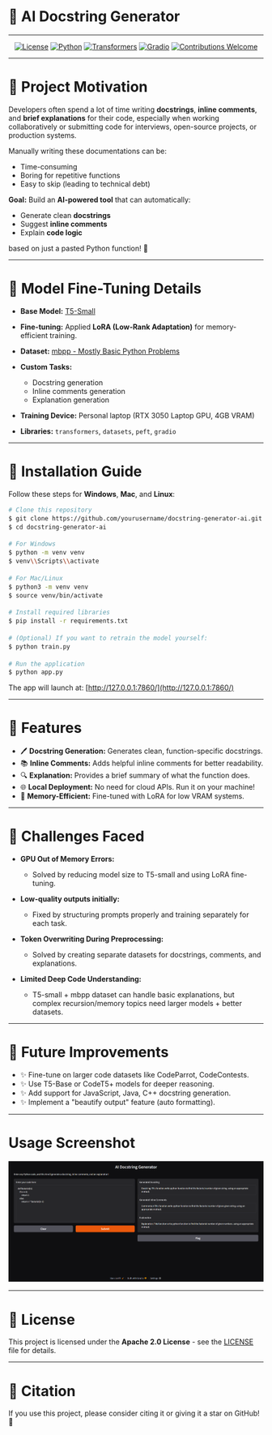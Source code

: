 # 🌟 AI Docstring Generator

---

<div align="center">

[![License](https://img.shields.io/badge/License-Apache_2.0-blue.svg)](LICENSE)
[![Python](https://img.shields.io/badge/Python-3.10%2B-blue.svg)](https://www.python.org/)
[![Transformers](https://img.shields.io/badge/Transformers-4.51.3-orange.svg)](https://huggingface.co/docs/transformers/index)
[![Gradio](https://img.shields.io/badge/Gradio-4.15.0-green.svg)](https://gradio.app/)
[![Contributions Welcome](https://img.shields.io/badge/contributions-welcome-brightgreen.svg?style=flat)](https://github.com/yourusername/docstring-generator-ai/issues)

</div>

---

# 📖 Project Motivation

Developers often spend a lot of time writing **docstrings**, **inline comments**, and **brief explanations** for their code, especially when working collaboratively or submitting code for interviews, open-source projects, or production systems.

Manually writing these documentations can be:
- Time-consuming
- Boring for repetitive functions
- Easy to skip (leading to technical debt)

**Goal:** Build an **AI-powered tool** that can automatically:
- Generate clean **docstrings**
- Suggest **inline comments**
- Explain **code logic**

based on just a pasted Python function! 🚀

---

# 🔄 Model Fine-Tuning Details

- **Base Model:** [T5-Small](https://huggingface.co/t5-small)
- **Fine-tuning:** Applied **LoRA (Low-Rank Adaptation)** for memory-efficient training.
- **Dataset:** [mbpp - Mostly Basic Python Problems](https://huggingface.co/datasets/mbpp)
- **Custom Tasks:**
  - Docstring generation
  - Inline comments generation
  - Explanation generation

- **Training Device:** Personal laptop (RTX 3050 Laptop GPU, 4GB VRAM)
- **Libraries:** `transformers`, `datasets`, `peft`, `gradio`

---

# 🔧 Installation Guide
Follow these steps for **Windows**, **Mac**, and **Linux**:
```bash
# Clone this repository
$ git clone https://github.com/yourusername/docstring-generator-ai.git
$ cd docstring-generator-ai

# For Windows
$ python -m venv venv
$ venv\\Scripts\\activate

# For Mac/Linux
$ python3 -m venv venv
$ source venv/bin/activate

# Install required libraries
$ pip install -r requirements.txt

# (Optional) If you want to retrain the model yourself:
$ python train.py

# Run the application
$ python app.py
```

The app will launch at: [http://127.0.0.1:7860/](http://127.0.0.1:7860/)

---

# 🎉 Features

- 🖊️ **Docstring Generation:** Generates clean, function-specific docstrings.
- 📚 **Inline Comments:** Adds helpful inline comments for better readability.
- 🔍 **Explanation:** Provides a brief summary of what the function does.
- 🌐 **Local Deployment:** No need for cloud APIs. Run it on your machine!
- 🧪 **Memory-Efficient:** Fine-tuned with LoRA for low VRAM systems.

---

# 🚫 Challenges Faced

- **GPU Out of Memory Errors:**
  - Solved by reducing model size to T5-small and using LoRA fine-tuning.

- **Low-quality outputs initially:**
  - Fixed by structuring prompts properly and training separately for each task.

- **Token Overwriting During Preprocessing:**
  - Solved by creating separate datasets for docstrings, comments, and explanations.

- **Limited Deep Code Understanding:**
  - T5-small + mbpp dataset can handle basic explanations, but complex recursion/memory topics need larger models + better datasets.

---

# 🔄 Future Improvements

- ✨ Fine-tune on larger code datasets like CodeParrot, CodeContests.
- ✨ Use T5-Base or CodeT5+ models for deeper reasoning.
- ✨ Add support for JavaScript, Java, C++ docstring generation.
- ✨ Implement a "beautify output" feature (auto formatting).

---

#  Usage Screenshot

![App Screenshot](./assets/app_screenshot.png)

---

# 💼 License

This project is licensed under the **Apache 2.0 License** - see the [LICENSE](LICENSE) file for details.

---

# 📄 Citation

If you use this project, please consider citing it or giving it a star on GitHub! 💫

